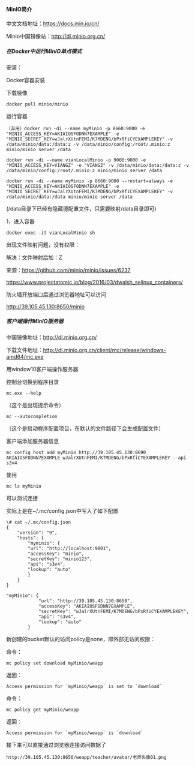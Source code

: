 #### MinIO简介

中文文档地址：https://docs.min.io/cn/

Minio中国镜像站：http://dl.minio.org.cn/

##### 在Docker中运行MinIO单点模式

安装：

Docker容器安装

下载镜像

```
docker pull minio/minio
```

运行容器

```
（弃用）docker run -di --name myMinio -p 8660:9000 -e "MINIO_ACCESS_KEY=AKIAIOSFODNN7EXAMPLE" -e "MINIO_SECRET_KEY=wJalrXUtnFEMI/K7MDENG/bPxRfiCYEXAMPLEKEY" -v /data/minio/data:/data:z -v /data/minio/config:/root/.minio:z minio/minio server /data
```

```
docker run -di --name vianLocalMinio -p 9000:9000 -e "MINIO_ACCESS_KEY=VIANGZ" -e "VIANGZ" -v /data/minio/data:/data:z -v /data/minio/config:/root/.minio:z minio/minio server /data
```

```
docker run -di --name myMinio -p 8660:9000 --restart=always -e "MINIO_ACCESS_KEY=AKIAIOSFODNN7EXAMPLE" -e "MINIO_SECRET_KEY=wJalrXUtnFEMI/K7MDENG/bPxRfiCYEXAMPLEKEY" -v /data/minio/data:/data minio/minio server /data
```

(/data目录下已经有隐藏德配置文件，只需要映射/data目录即可)

1，进入容器 

```
docker exec -it vianLocalMinio sh
```

出现文件映射问题，没有权限：

解决：文件映射后加：Z

来源：https://github.com/minio/minio/issues/6237

https://www.projectatomic.io/blog/2016/03/dwalsh_selinux_containers/

防火墙开放端口后通过浏览器地址可以访问

http://39.105.45.130:8650/minio

##### 客户端操作MinIO服务器

中国镜像地址：http://dl.minio.org.cn/

下载文件地址：http://dl.minio.org.cn/client/mc/release/windows-amd64/mc.exe

用window10客户端操作服务器

控制台切换到程序目录

```
mc.exe --help
```

（这个是出现提示命令）

```
mc --autocompletion
```

（这个是启动程序配置项目，在默认的文件路径下会生成配置文件）

客户端添加服务器信息

```
mc config host add myMinio http://39.105.45.130:8690 AKIAIOSFODNN7EXAMPLE wJalrXUtnFEMI/K7MDENG/bPxRfiCYEXAMPLEKEY --api s3v4
```

使用

```
mc ls myMinio
```

可以测试连接

实际上是在~/.mc/config.json中写入了如下配置

```
\# cat ~/.mc/config.json
{    
	"version": "9",    
	"hosts": {        
		"myminio": {            
		"url": "http://localhost:9001",
		"accessKey": "minio",
		"secretKey": "minio123",
		"api": "s3v4",
		"lookup": "auto"        
		}    
	}
}
```

```
"myMinio": {
			"url": "http://39.105.45.130:8650",
			"accessKey": "AKIAIOSFODNN7EXAMPLE",
			"secretKey": "wJalrXUtnFEMI/K7MDENG/bPxRfiCYEXAMPLEKEY",
			"api": "s3v4",
			"lookup": "auto"
		}
```

新创建的bucket默认的访问policy是none，即外部无访问权限：

命令：

```
mc policy set download myMinio/weapp
```

返回：

```
Access permission for `myMinio/weapp` is set to `download`
```

命令：

```
mc policy get myMinio/weapp
```

返回：

```
Access permission for `myMinio/weapp` is `download`
```

接下来可以直接通过浏览器连接访问数据了

```
http://39.105.45.130:8650/weapp/teacher/avatar/老师头像01.png
```

